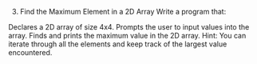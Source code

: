 3. Find the Maximum Element in a 2D Array
Write a program that:

Declares a 2D array of size 4x4.
Prompts the user to input values into the array.
Finds and prints the maximum value in the 2D array.
Hint: You can iterate through all the elements and keep track of the largest value encountered.
